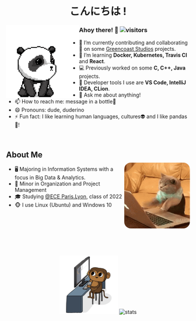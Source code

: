 <div align="center">
  <h1>こんにちは !</h1>
</div>

<img src="https://github.com/tanb01/tanb01/blob/main/gifs/kung-fu-panda.gif" alt="panda" align="left" width="200" />

### Ahoy there! 👋 ![visitors](https://visitor-badge.glitch.me/badge?page_id=https://github.com/tanb01)

- 🔭 I’m currently contributing and collaborating👯 on some [Greencoast Studios](https://github.com/greencoast-studios)
  projects.
- 🌱 I’m learning **Docker, Kubernetes, Travis CI** and **React**.
- 💻 Previously worked on some **C, C++, Java** projects.
- 💼 Developer tools I use are **VS Code, IntelliJ IDEA, CLion**.
- 💬 Ask me about anything!
- 📫 How to reach me: message in a bottle🌊
- 😄 Pronouns: dude, duderino
- ⚡ Fun fact: I like learning human languages, cultures👽 and I like pandas🐼!

<br />

<img src="https://github.com/tanb01/tanb01/blob/main/gifs/cat-coding-fiercely.gif" alt="cat" align="right" height="180"
  style="border-radius:10%; margin-top: 50px;" />

## About Me

- 🖥 Majoring in Information Systems with a focus in Big Data & Analytics.
- 👔 Minor in Organization and Project Management
- 🎓 Studying [@ECE Paris.Lyon](https://www.ece.fr/ecole-ingenieur/), class of 2022
- 🐵 I use Linux (Ubuntu) and Windows 10

<div align="center" style="margin-top: 130px;">
  <img src="https://github.com/tanb01/tanb01/blob/main/gifs/monkey-coding.gif" alt="monkey" height="160" />
  <img src="https://github-readme-stats.vercel.app/api?username=tanb01&show_icons=true&count_private=true" alt="stats"
    height="160" />
</div>
